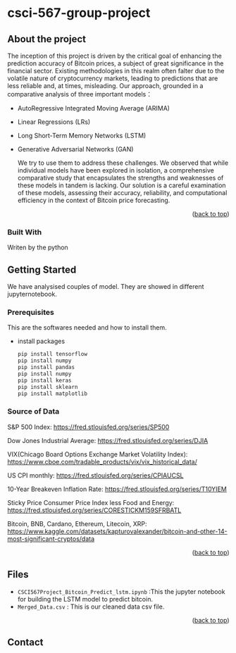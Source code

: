 # csci-567-group-project



## About the project

The inception of this project is driven by the critical goal of enhancing the prediction accuracy of Bitcoin prices, a subject of great significance in the financial sector. Existing methodologies in this realm often falter due to the volatile nature of cryptocurrency markets, leading to predictions that are less reliable and, at times, misleading. Our approach, grounded in a comparative analysis of three important models：

- AutoRegressive Integrated Moving Average (ARIMA)
- Linear Regressions (LRs)
- Long Short-Term Memory Networks (LSTM)
- Generative Adversarial Networks (GAN)

  We try to use them to address these challenges. We observed that while individual models have been explored in isolation, a comprehensive comparative study that encapsulates the strengths and weaknesses of these models in tandem is lacking. Our solution is a careful examination of these models, assessing their accuracy, reliability, and computational efficiency in the context of Bitcoin price forecasting.

<p align="right">(<a href="#readme-top">back to top</a>)</p>

### Built With
Writen by the python

## Getting Started

We have analysised couples of model. They are showed in different jupyternotebook.
### Prerequisites

This are the softwares needed and how to install them.
* install packages
  ```sh
  pip install tensorflow
  pip install numpy
  pip install pandas
  pip install numpy
  pip install keras
  pip install sklearn
  pip install matplotlib
  ```


### Source of Data
S&P 500 Index: 
https://fred.stlouisfed.org/series/SP500

Dow Jones Industrial Average: 
https://fred.stlouisfed.org/series/DJIA

VIX(Chicago Board Options Exchange Market Volatility Index):
https://www.cboe.com/tradable_products/vix/vix_historical_data/

US CPI monthly: 
https://fred.stlouisfed.org/series/CPIAUCSL

10-Year Breakeven Inflation Rate: 
https://fred.stlouisfed.org/series/T10YIEM

Sticky Price Consumer Price Index less Food and Energy:
https://fred.stlouisfed.org/series/CORESTICKM159SFRBATL

Bitcoin, BNB, Cardano, Ethereum, Litecoin, XRP:
https://www.kaggle.com/datasets/kapturovalexander/bitcoin-and-other-14-most-significant-cryptos/data
<p align="right">(<a href="#readme-top">back to top</a>)</p>

## Files
- `CSCI567Project_Bitcoin_Predict_lstm.ipynb` :This the jupyter notebook for building the LSTM model to predict bitcoin.
- `Merged_Data.csv` : This is our cleaned data csv file.
<p align="right">(<a href="#readme-top">back to top</a>)</p>

## Contact

